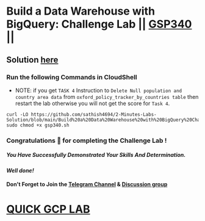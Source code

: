# Build a Data Warehouse with BigQuery: Challenge Lab || [GSP340](https://www.cloudskillsboost.google/focuses/14341?parent=catalog) ||

## Solution [here](https://youtu.be/8pC4lghToX0)

### Run the following Commands in CloudShell

* NOTE: if you get `TASK 4` Instruction to `Delete Null population and country area data` from `oxford_policy_tracker_by_countries table` then restart the lab otherwise you will not get the score for `Task 4`.

```
curl -LO https://github.com/sathish4694/2-Minutes-Labs-Solution/blob/main/Build%20a%20Data%20Warehouse%20with%20BigQuery%20Challenge%20Lab/gsp340.sh
sudo chmod +x gsp340.sh
```

### Congratulations 🎉 for completing the Challenge Lab !

##### *You Have Successfully Demonstrated Your Skills And Determination.*

#### *Well done!*

#### Don't Forget to Join the [Telegram Channel](https://t.me/quickgcplab) & [Discussion group](https://t.me/quickgcplabchats)

# [QUICK GCP LAB](https://www.youtube.com/@quickgcplab)
